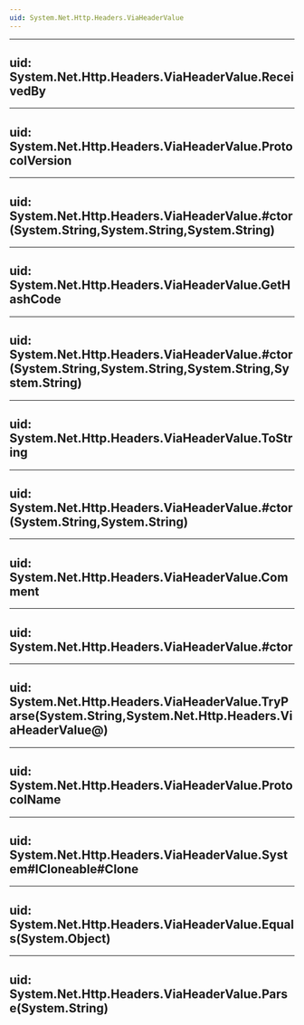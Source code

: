 ```yaml
---
uid: System.Net.Http.Headers.ViaHeaderValue
---
```


---
uid: System.Net.Http.Headers.ViaHeaderValue.ReceivedBy
---

---
uid: System.Net.Http.Headers.ViaHeaderValue.ProtocolVersion
---

---
uid: System.Net.Http.Headers.ViaHeaderValue.#ctor(System.String,System.String,System.String)
---

---
uid: System.Net.Http.Headers.ViaHeaderValue.GetHashCode
---

---
uid: System.Net.Http.Headers.ViaHeaderValue.#ctor(System.String,System.String,System.String,System.String)
---

---
uid: System.Net.Http.Headers.ViaHeaderValue.ToString
---

---
uid: System.Net.Http.Headers.ViaHeaderValue.#ctor(System.String,System.String)
---

---
uid: System.Net.Http.Headers.ViaHeaderValue.Comment
---

---
uid: System.Net.Http.Headers.ViaHeaderValue.#ctor
---

---
uid: System.Net.Http.Headers.ViaHeaderValue.TryParse(System.String,System.Net.Http.Headers.ViaHeaderValue@)
---

---
uid: System.Net.Http.Headers.ViaHeaderValue.ProtocolName
---

---
uid: System.Net.Http.Headers.ViaHeaderValue.System#ICloneable#Clone
---

---
uid: System.Net.Http.Headers.ViaHeaderValue.Equals(System.Object)
---

---
uid: System.Net.Http.Headers.ViaHeaderValue.Parse(System.String)
---
